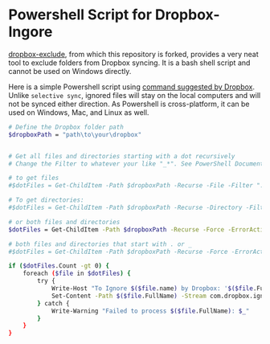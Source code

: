 # Powershell Script for Dropbox-Ingore

[dropbox-exclude](https://github.com/kavehtehrani/dropbox-exclude), from which this repository is forked, provides a very neat tool to exclude folders from Dropbox syncing. It is a bash shell script and cannot be used on Windows directly. 

Here is a simple Powershell script using [command suggested by Dropbox](https://help.dropbox.com/sync/ignored-files). Unlike `selective sync`, ignored files will stay on the local computers and will not be synced either direction. As Powershell is cross-platform, it can be used on Windows, Mac, and Linux as well.

```bash
# Define the Dropbox folder path
$dropboxPath = "path\to\your\dropbox"


# Get all files and directories starting with a dot recursively
# Change the Filter to whatever your like "_*". See PowerShell Documentation for details and more options.

# to get files
#$dotFiles = Get-ChildItem -Path $dropboxPath -Recurse -File -Filter ".*"

# To get directories:
#$dotFiles = Get-ChildItem -Path $dropboxPath -Recurse -Directory -Filter ".Rproj*"

# or both files and directories
$dotFiles = Get-ChildItem -Path $dropboxPath -Recurse -Force -ErrorAction SilentlyContinue | Where-Object { $_.Name -like ".Rproj*" }

# both files and directories that start with . or _
#$dotFiles = Get-ChildItem -Path $dropboxPath -Recurse -Force -ErrorAction SilentlyContinue | Where-Object { $_.Name -like ".*" -or $_.Name -like "_*" }

if ($dotFiles.Count -gt 0) {
    foreach ($file in $dotFiles) {
        try {
            Write-Host "To Ignore $($file.name) by Dropbox: '$($file.FullName)'"
            Set-Content -Path $($file.FullName) -Stream com.dropbox.ignored -Value 1
        } catch {
            Write-Warning "Failed to process $($file.FullName): $_"
        }
    }
}
```
